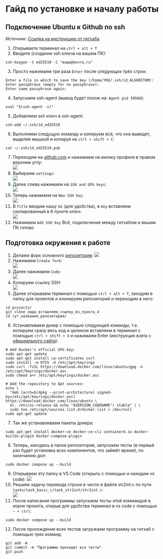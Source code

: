 # Гайд по установке и началу работы
## Подключение Ubuntu к Github по ssh
Источник: [Ссылка на инструкцию от гитхаба](https://docs.github.com/ru/authentication/connecting-to-github-with-ssh/generating-a-new-ssh-key-and-adding-it-to-the-ssh-agent)

1. Открываете терминал на `ctrl + alt + T`
2. Вводите (создание ssh ключа на вашем ПК):
```
ssh-keygen -t ed25519 -C "ваша@почта.ru"
```
3. Просто нажимаем три раза `Enter` после следующих трёх строк:  
```
Enter a file in which to save the key (/home/YOU/.ssh/id_ALGORITHM):
Enter passphrase (empty for no passphrase):
Enter same passphrase again:
```
4. Запускаем ssh-agent (вывод будет похож на: `Agent pid 59566`):
```
eval "$(ssh-agent -s)"
```
5. Добавляем ssh ключ в ssh-agent:
```
ssh-add ~/.ssh/id_ed25519
```
6. Выполняем следущую команду и копируем всё, что она выведет, выделяя мышкой и копируя на `ctrl + shift + C`:
```
cat ~/.ssh/id_ed25519.pub
```
7. Переходим на [github.com](https://github.com) и нажимаем на иконку профиля в правом верхнем углу:  
![](README_media/github_1.png)
8. Выбираем `settings`:  
![](README_media/github_2.png)
9. Далее слева нажимаем на `SSH and GPG keys`:  
![](README_media/github_3.png)
10. Теперь нажимаем на `New SSH key`:  
![](README_media/github_4.png)
11. В `Title` вводим нашу ос (для удобства), в `Key` вставляем скопированный в 6 пункте ключ:  
![](README_media/github_5.png)
12. Нажимаем `Add SSH key`
Всё, подключение между гитхабом и вашим ПК готово

## Подготовка окружения к работе
1. Делаем форк основного [репозитория](https://github.com/vanya-beat/bmstu_cpp_course):
![](README_media/github_6.png)
2. Нажимаем `Create fork`:  
![](README_media/github_7.png)
3. Далее нажимаем `Code`:  
![](README_media/github_8.png)
4. Копируем ссылку SSH:  
![](README_media/github_9.png)
5. Далее открываем терминал с помощью `ctrl + alt + T`, заходим в папку для проектов и клонируем репозиторий и переходим в него:
```
cd projects/
git clone сюда_вставляем_ссылку_из_пункта_4
cd тут_название_репозитория/
```
6. Устанавливаем докер с помощью следующей команды, т.е. копируем сразу весь код и целиком вставляем в терминал с помощью `ctrl + shift + V` и нажимаем Enter (инструкция взята с [официального сайта](https://docs.docker.com/engine/install/ubuntu/)):
```
# Add Docker's official GPG key:
sudo apt-get update
sudo apt-get install ca-certificates curl
sudo install -m 0755 -d /etc/apt/keyrings
sudo curl -fsSL https://download.docker.com/linux/ubuntu/gpg -o /etc/apt/keyrings/docker.asc
sudo chmod a+r /etc/apt/keyrings/docker.asc

# Add the repository to Apt sources:
echo \
  "deb [arch=$(dpkg --print-architecture) signed-by=/etc/apt/keyrings/docker.asc] https://download.docker.com/linux/ubuntu \
  $(. /etc/os-release && echo "$VERSION_CODENAME") stable" | \
  sudo tee /etc/apt/sources.list.d/docker.list > /dev/null
sudo apt-get update
```
7. Так же устанавливаем пакеты докера:
```
sudo apt-get install docker-ce docker-ce-cli containerd.io docker-buildx-plugin docker-compose-plugin
```
8. Теперь, находясь в папке репозитория, запускаем тесты (в первый раз будет установка всех компонентов, что займёт время), по окончанию дол:
```
sudo docker compose up --build
```
9. Открываем эту папку в VS Code (открыть с помощью и находим vs code):
![](README_media/vscode_open.png)
10. Решаем задачу перевода строки в число в файле str2int.c по пути `tasks/task_basic_c/task_str2int/str2int.c`:  
![](README_media/vscode_path.png)
11. После написания программы запускаем тесты этой коммандой в корне проекта, открыв для удобства терминал в vs code с помощью `~ + ctrl`:
```
sudo docker compose up --build
```
12. После прохождения всех тестов загружаем программу на гитхаб с помощью трех команд:
```
git add -A
git commit -m "Программа проходит все тесты"
git push
```
